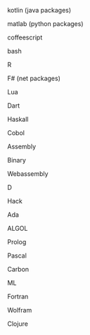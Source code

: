 kotlin (java packages)

matlab (python packages)

coffeescript

bash

R

F# (net packages)

Lua

Dart

Haskall

Cobol

Assembly

Binary

Webassembly

D

Hack

Ada

ALGOL

Prolog

Pascal

Carbon

ML

Fortran

Wolfram

Clojure

